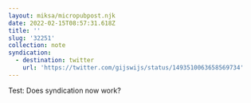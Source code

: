 ```yaml
---
layout: miksa/micropubpost.njk
date: 2022-02-15T08:57:31.618Z
title: ''
slug: '32251'
collection: note
syndication:
  - destination: twitter
    url: 'https://twitter.com/gijswijs/status/1493510063658569734'
---
```

Test: Does syndication now work?
[](https://brid.gy/publish/twitter)
